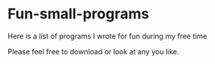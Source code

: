 # Fun-small-programs
Here is a list of programs I wrote for fun during my free time

Please feel free to download or look at any you like.

